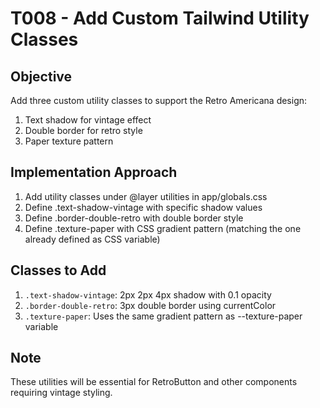 # T008 - Add Custom Tailwind Utility Classes

## Objective
Add three custom utility classes to support the Retro Americana design:
1. Text shadow for vintage effect
2. Double border for retro style
3. Paper texture pattern

## Implementation Approach
1. Add utility classes under @layer utilities in app/globals.css
2. Define .text-shadow-vintage with specific shadow values
3. Define .border-double-retro with double border style
4. Define .texture-paper with CSS gradient pattern (matching the one already defined as CSS variable)

## Classes to Add
1. `.text-shadow-vintage`: 2px 2px 4px shadow with 0.1 opacity
2. `.border-double-retro`: 3px double border using currentColor
3. `.texture-paper`: Uses the same gradient pattern as --texture-paper variable

## Note
These utilities will be essential for RetroButton and other components requiring vintage styling.